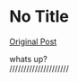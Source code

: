 # No Title

[Original Post](https://discourse.onlinedegree.iitm.ac.in/t/164277/337)

<p>whats up?<br>
/////////////////////</p>
